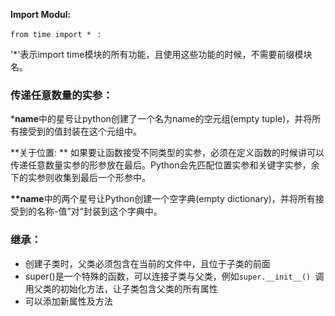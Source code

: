 **Import Modul:**

 `from time import * ` :

'*'表示import time模块的所有功能，且使用这些功能的时候，不需要前缀模块名。



### 传递任意数量的实参：

***name**中的星号让python创建了一个名为name的空元组(empty tuple)，并将所有接受到的值封装在这个元组中。

**关于位置: ** 如果要让函数接受不同类型的实参，必须在定义函数的时候讲可以传递任意数量实参的形参放在最后。Python会先匹配位置实参和关键字实参，余下的实参则收集到最后一个形参中。

**\**name**中的两个星号让Python创建一个空字典(empty dictionary)，并将所有接受到的名称-值”对“封装到这个字典中。



### 继承：

- 创建子类时，父类必须包含在当前的文件中，且位于子类的前面
- super()是一个特殊的函数，可以连接子类与父类，例如`super.__init__() `调用父类的初始化方法，让子类包含父类的所有属性
- 可以添加新属性及方法

